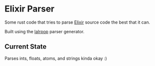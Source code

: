 # Elixir Parser

Some rust code that tries to parse [Elixir](https://elixir-lang.org/) source code the best that it can.

Built using the [lalrpop](https://github.com/lalrpop/lalrpop) parser generator.

## Current State

Parses ints, floats, atoms, and strings kinda okay :)
